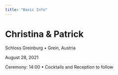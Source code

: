 ```yaml
---
title: "Basic Info"
---
```


# Christina & Patrick

Schloss Greinburg • Grein, Austria

August 28, 2021

Ceremony: 14:00 • Cocktails and Reception to follow